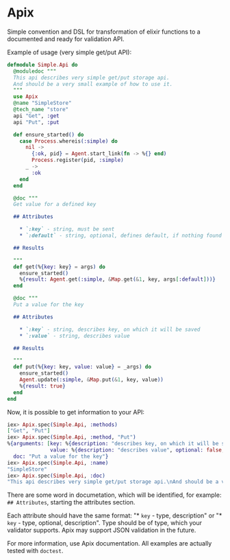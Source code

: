Apix
====

Simple convention and DSL for transformation of elixir functions to a documented and ready for validation API.

Example of usage (very simple get/put API):

```elixir
defmodule Simple.Api do
  @moduledoc """
  This api describes very simple get/put storage api.
  And should be a very small example of how to use it.
  """
  use Apix
  @name "SimpleStore"
  @tech_name "store"
  api "Get", :get
  api "Put", :put

  def ensure_started() do
    case Process.whereis(:simple) do
      nil ->
        {:ok, pid} = Agent.start_link(fn -> %{} end)
        Process.register(pid, :simple)
      _ ->
        :ok
    end
  end

  @doc """
  Get value for a defined key

  ## Attributes

    * `:key` - string, must be sent
    * `:default` - string, optional, defines default, if nothing found to be returned

  ## Results

  """
  def get(%{key: key} = args) do
    ensure_started()
    %{result: Agent.get(:simple, &Map.get(&1, key, args[:default]))}
  end

  @doc """
  Put a value for the key

  ## Attributes

    * `:key` - string, describes key, on which it will be saved
    * `:value` - string, describes value

  ## Results

  """
  def put(%{key: key, value: value} = _args) do
    ensure_started()
    Agent.update(:simple, &Map.put(&1, key, value))
    %{result: true}
  end
end
```

Now, it is possible to get information to your API:

```elixir
iex> Apix.spec(Simple.Api, :methods)
["Get", "Put"]
iex> Apix.spec(Simple.Api, :method, "Put")
%{arguments: [key: %{description: "describes key, on which it will be saved", optional: false, type: "string"},
              value: %{description: "describes value", optional: false, type: "string"}],
  doc: "Put a value for the key"}
iex> Apix.spec(Simple.Api, :name)
"SimpleStore"
iex> Apix.spec(Simple.Api, :doc)
"This api describes very simple get/put storage api.\nAnd should be a very small example of how to use it.\n"
```

There are some word in documetation, which will be identified, for example:
`## Attributes`, starting the attributes section.

Each attribute should have the same format: "* `key` - type, description" or
"* `key` - type, optional, description". Type should be of type, which your validator
supports. Apix may support JSON validation in the future.

For more information, use Apix documentation. All examples are actually tested with `doctest`.
